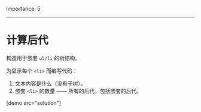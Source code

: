 importance: 5

---

# 计算后代

构造用于嵌套 `ul/li` 的树结构。

为显示每个 `<li>` 而编写代码：

1. 文本内容是什么（没有子树）。
2. 嵌套 `<li>` 的数量 —— 所有的后代，包括嵌套的后代。

[demo src="solution"]

